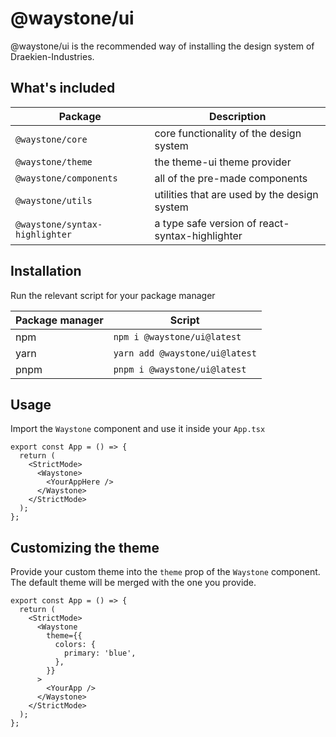 # @waystone/ui

@waystone/ui is the recommended way of installing the design system of Draekien-Industries.

## What's included

| Package                        | Description                                     |
| ------------------------------ | ----------------------------------------------- |
| `@waystone/core`               | core functionality of the design system         |
| `@waystone/theme`              | the theme-ui theme provider                     |
| `@waystone/components`         | all of the pre-made components                  |
| `@waystone/utils`              | utilities that are used by the design system    |
| `@waystone/syntax-highlighter` | a type safe version of react-syntax-highlighter |

## Installation

Run the relevant script for your package manager

| Package manager | Script                         |
| --------------- | ------------------------------ |
| npm             | `npm i @waystone/ui@latest`    |
| yarn            | `yarn add @waystone/ui@latest` |
| pnpm            | `pnpm i @waystone/ui@latest`   |

## Usage

Import the `Waystone` component and use it inside your `App.tsx`

```tsx
export const App = () => {
  return (
    <StrictMode>
      <Waystone>
        <YourAppHere />
      </Waystone>
    </StrictMode>
  );
};
```

## Customizing the theme

Provide your custom theme into the `theme` prop of the `Waystone` component. The default theme
will be merged with the one you provide.

```tsx
export const App = () => {
  return (
    <StrictMode>
      <Waystone
        theme={{
          colors: {
            primary: 'blue',
          },
        }}
      >
        <YourApp />
      </Waystone>
    </StrictMode>
  );
};
```
